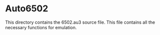 # Auto6502
This directory contains the 6502.au3 source file. This file contains all the necessary functions for emulation.